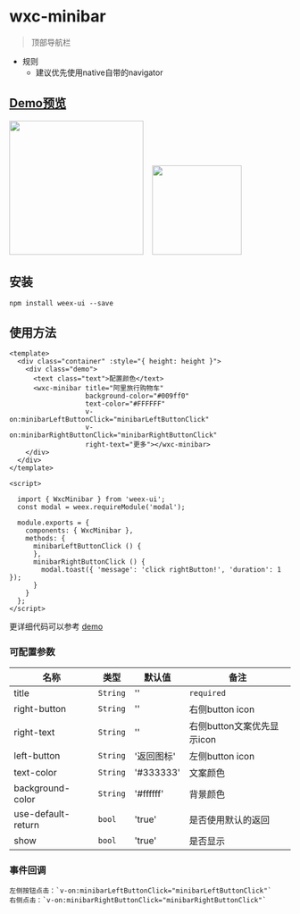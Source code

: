# wxc-minibar 

> 顶部导航栏

- 规则
  - 建议优先使用native自带的navigator
     

## [Demo预览](https://h5.m.taobao.com/trip/wxc-minibar/index.html?_wx_tpl=https%3A%2F%2Fh5.m.taobao.com%2Ftrip%2Fwxc-minibar%2Fdemo%2Findex.native-min.js)
<img src="https://img.alicdn.com/tfs/TB1bhPySpXXXXa4XFXXXXXXXXXX-750-1334.png" width="240"/>&nbsp;&nbsp;&nbsp;&nbsp;<img src="http://gtms03.alicdn.com/tfs/TB1EJY_SpXXXXcmXpXXXXXXXXXX-200-200.png" width="160"/>

## 安装

```shell
npm install weex-ui --save
```

## 使用方法

```vue
<template>
  <div class="container" :style="{ height: height }">
    <div class="demo">
      <text class="text">配置颜色</text>
      <wxc-minibar title="阿里旅行购物车"
                   background-color="#009ff0"
                   text-color="#FFFFFF"
                   v-on:minibarLeftButtonClick="minibarLeftButtonClick"
                   v-on:minibarRightButtonClick="minibarRightButtonClick"
                   right-text="更多"></wxc-minibar>
    </div>
  </div>
</template>

<script>

  import { WxcMinibar } from 'weex-ui';
  const modal = weex.requireModule('modal');

  module.exports = {
    components: { WxcMinibar },
    methods: {
      minibarLeftButtonClick () {
      },
      minibarRightButtonClick () {
        modal.toast({ 'message': 'click rightButton!', 'duration': 1 });
      }
    }
  };
</script>
```
更详细代码可以参考 [demo](https://github.com/alibaba/weex-ui/blob/master/example/minibar/index.vue)


### 可配置参数

| 名称      | 类型     | 默认值   | 备注  |
|-------------|------------|--------|-----|
| title | `String` | '' | `required` |
| right-button | `String` | '' | 右侧button icon |
| right-text | `String` | '' | 右侧button文案优先显示icon |
| left-button | `String` | '返回图标' |  左侧button icon |
| text-color | `String` | '#333333' | 文案颜色 |
| background-color | `String` | '#ffffff' | 背景颜色 |
| use-default-return | `bool` | 'true' | 是否使用默认的返回 |
| show | `bool` | 'true' | 是否显示 |


### 事件回调

```
左侧按钮点击：`v-on:minibarLeftButtonClick="minibarLeftButtonClick"`
右侧点击：`v-on:minibarRightButtonClick="minibarRightButtonClick"`
```

